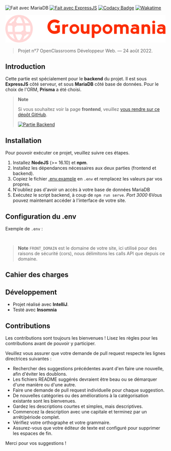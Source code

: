 ![Fait avec MariaDB](https://img.shields.io/badge/Fait%20avec%20MariaDB-%2300f.svg?&color=800&style=for-the-badge&logo=mongodb&logoColor=white)
[![Fait avec ExpressJS](https://img.shields.io/badge/Fait%20avec%20Express-%234752C4.svg?&style=for-the-badge&color=white&logo=express&logoColor=black&alt=express)](https://github.com/expressjs/express)
[![Codacy Badge](https://img.shields.io/codacy/grade/760b3a894bef4bf0bb4a72b4598c0455?style=for-the-badge)](https://www.codacy.com/gh/thomasbnt/DW_P7_Groupomania_backend_OC/dashboard)
[![Wakatime](https://wakatime.com/badge/github/thomasbnt/DW_P7_Groupomania_backend_OC.svg?style=for-the-badge)](https://wakatime.com/badge/github/thomasbnt/DW_P7_Groupomania_backend_OC)

![Groupomania logo](groupomania.svg)

> Projet n°7 OpenClassrooms Développeur Web. — 24 août 2022.

## Introduction

Cette partie est spécialement pour le **backend** du projet. Il est sous **ExpressJS** côté serveur, et sous **MariaDB** côté base de données.
Pour le choix de l'ORM, **Prisma** a été choisi.

> **Note**
> 
> Si vous souhaitez voir la page **frontend**, veuillez [vous rendre sur ce dépôt GitHub](https://github.com/thomasbnt/DW_P7_Groupomania_frontend_OC).
> 
> [![Partie Backend](https://img.shields.io/badge/Aller%20voir%20la%20partie%20Frontend%20→-informational?style=for-the-badge)](https://github.com/thomasbnt/DW_P7_Groupomania_frontend_OC)


## Installation

Pour pouvoir exécuter ce projet, veuillez suivre ces étapes.

1. Installez **NodeJS** (>= 16.10) et **npm**.
2. Installez les dépendances nécessaires aux deux parties (frontend et backend).
3. Copiez le fichier [.env.example](/.env.example) en `.env` et remplacez les valeurs par vos propres.
4. N'oubliez pas d'avoir un accès à votre base de données MariaDB
5. Exécutez le script backend, à coup de `npm run serve`. _Port 3000_
6Vous pouvez maintenant accéder à l'interface de votre site.

## Configuration du .env
Exemple de `.env` :

```dotenv


```

> **Note**
> `FRONT_DOMAIN` est le domaine de votre site, ici utilisé pour des raisons de sécurité (cors), nous délimitons les calls API que depuis ce domaine.

## Cahier des charges


## Développement

- Projet réalisé avec **IntelliJ**.
- Testé avec **Insomnia**

## Contributions

Les contributions sont toujours les bienvenues ! Lisez les règles pour les contributions avant de pouvoir y participer.

Veuillez vous assurer que votre demande de pull request respecte les lignes directrices suivantes :

- Rechercher des suggestions précédentes avant d'en faire une nouvelle, afin d'éviter les doublons.
- Les fichiers README suggérés devraient être beau ou se démarquer d'une manière ou d'une autre.
- Faire une demande de pull request individuelle pour chaque suggestion.
- De nouvelles catégories ou des améliorations à la catégorisation existante sont les bienvenues.
- Gardez les descriptions courtes et simples, mais descriptives.
- Commencez la description avec une capitale et terminez par un arrêt/période complet.
- Vérifiez votre orthographe et votre grammaire.
- Assurez-vous que votre éditeur de texte est configuré pour supprimer les espaces de fin.

Merci pour vos suggestions !
